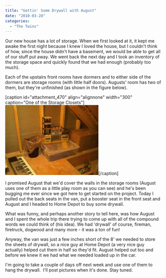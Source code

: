 ```yaml
---
title: "Gettin' Some Drywall with August"
date: "2010-03-28"
categories: 
  - "The Twins"
---
```


Our new house has a lot of storage. When we first looked at it, it kept me awake the first night because I knew I loved the house, but I couldn't think of how, since the house didn't have a basement, we would be able to get all of our stuff put away. We went back the next day and I took an inventory of the storage space and quickly found that we had enough (probably too much).

Each of the upstairs front rooms have dormers and to either side of the dormers are storage rooms (with little half doors). Augusts' room has two of them, but they're unfinished (as shown in the figure below).

\[caption id="attachment\_470" align="alignnone" width="300" caption="One of the Storage Closets"\][![](images/storage_closet-300x225.jpg "One of the Storage Closets")](http://www.thewargos.com/wp-content/uploads/2010/03/storage_closet.jpg)\[/caption\]

I promised August that we'd cover the walls in the storage rooms (August uses one of them as a little play room as you can see) and he's been bugging me ever since we got here to get started on the project. Today I pulled out the back seats in the van, put a booster seat in the front seat and August and I headed to Home Depot to buy some drywall.

What was funny, and perhaps another story to tell here, was how August and I spent the whole trip there trying to come up with all of the compound words we could think of (his idea). We had 'drywall' of course, fireman, firetruck, dogwood and many more - it was a ton of fun!

Anyway, the van was just a few inches short of the 8' we needed to store the sheets of drywall, so a nice guy at Home Depot (a very nice guy actually) helped cut them in half so they'd fit. August helped out too and before we knew it we had what we needed loaded up in the car.

I'm going to take a couple of days off next week and use one of them to hang the drywall.  I'll post pictures when it's done. Stay tuned.
